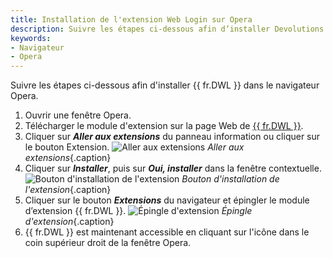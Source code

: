 ```yaml
---
title: Installation de l'extension Web Login sur Opera
description: Suivre les étapes ci-dessous afin d’installer Devolutions Web Login dans le navigateur Opera. 
keywords:
- Navigateur
- Opera
---
```

Suivre les étapes ci-dessous afin d'installer {{ fr.DWL }} dans le navigateur Opera. 
1. Ouvrir une fenêtre Opera. 
1. Télécharger le module d'extension sur la page Web de [{{ fr.DWL }}](https://devolutions.net/fr/web-login). 
1. Cliquer sur ***Aller aux extensions*** du panneau information ou cliquer sur le bouton Extension. 
![Aller aux extensions](/img/fr/kb/KB4031.png) 
*Aller aux extensions*{.caption} 
1. Cliquer sur ***Installer***, puis sur ***Oui, installer*** dans la fenêtre contextuelle. 
![Bouton d'installation de l'extension](/img/fr/kb/KB4032.png) 
*Bouton d'installation de l'extension*{.caption} 
1. Cliquer sur le bouton ***Extensions*** du navigateur et épingler le module d’extension {{ fr.DWL }}. 
![Épingle d'extension](/img/fr/kb/KB4033.png) 
*Épingle d'extension*{.caption} 
1. {{ fr.DWL }} est maintenant accessible en cliquant sur l'icône dans le coin supérieur droit de la fenêtre Opera. 

